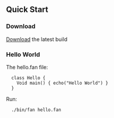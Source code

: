 

## Quick Start

### Download

[Download](https://github.com/chunquedong/fanx/releases) the latest build

### Hello World

The hello.fan file:
```
  class Hello {
  	Void main() { echo("Hello World") }
  }
```

Run:
```
  ./bin/fan hello.fan
```

